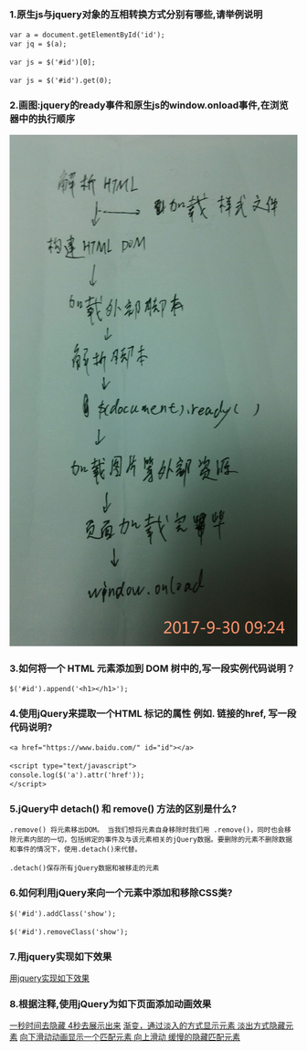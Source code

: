 ### 1.原生js与jquery对象的互相转换方式分别有哪些,请举例说明

```
var a = document.getElementById('id');
var jq = $(a);

var js = $('#id')[0];

var js = $('#id').get(0);

```

### 2.画图:jquery的ready事件和原生js的window.onload事件,在浏览器中的执行顺序

![Image](./2.jpg)

### 3.如何将一个 HTML 元素添加到 DOM 树中的,写一段实例代码说明？

```
$('#id').append('<h1></h1>');

```

### 4.使用jQuery来提取一个HTML 标记的属性 例如. 链接的href, 写一段代码说明?

```
<a href="https://www.baidu.com/" id="id"></a>

<script type="text/javascript">
console.log($('a').attr('href'));
</script>

```

### 5.jQuery中 detach() 和 remove() 方法的区别是什么?

```
.remove() 将元素移出DOM。 当我们想将元素自身移除时我们用 .remove()，同时也会移除元素内部的一切，包括绑定的事件及与该元素相关的jQuery数据。要删除的元素不删除数据和事件的情况下，使用.detach()来代替。

.detach()保存所有jQuery数据和被移走的元素

```

### 6.如何利用jQuery来向一个元素中添加和移除CSS类?

```
$('#id').addClass('show');

$('#id').removeClass('show');

```

### 7.用jquery实现如下效果

[用jquery实现如下效果](./index-7.html)

### 8.根据注释,使用jQuery为如下页面添加动画效果

[一秒时间去隐藏 4秒去展示出来](./index-8.html)
[渐变，通过淡入的方式显示元素 淡出方式隐藏元素](./index-80.html)
[向下滑动动画显示一个匹配元素 向上滑动 缓慢的隐藏匹配元素](./index-81.html)
